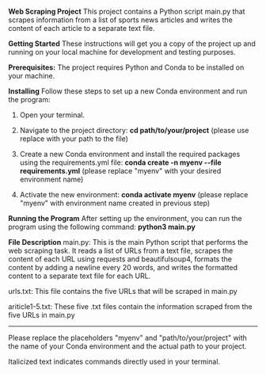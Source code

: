 __Web Scraping Project__
This project contains a Python script main.py that scrapes information from a list of sports news articles and writes the content of each article to a separate text file.


__Getting Started__
These instructions will get you a copy of the project up and running on your local machine for development and testing purposes.


__Prerequisites:__
The project requires Python and Conda to be installed on your machine.


__Installing__
Follow these steps to set up a new Conda environment and run the program:

1. Open your terminal.

2. Navigate to the project directory:
    **cd path/to/your/project** (please use replace with your path to the file)

3. Create a new Conda environment and install the required packages using the requirements.yml file:
    **conda create -n myenv --file requirements.yml** (please replace "myenv" with your desired environment name)

4. Activate the new environment:
    **conda activate myenv** (please replace "myenv" with environment name created in previous step)


__Running the Program__
After setting up the environment, you can run the program using the following command:
**python3 main.py**


__File Description__
main.py: This is the main Python script that performs the web scraping task. It reads a list of URLs from a text file, scrapes the content of each URL using requests and beautifulsoup4, formats the content by adding a newline every 20 words, and writes the formatted content to a separate text file for each URL.

urls.txt: This file contains the five URLs that will be scraped in main.py

ariticle1-5.txt: These five .txt files contain the information scraped from the five URLs in main.py

------------------------------------------------------------------------------------------------------------

Please replace the placeholders "myenv" and "path/to/your/project" with the name of your Conda environment and the actual path to your project.

Italicized text indicates commands directly used in your terminal.

